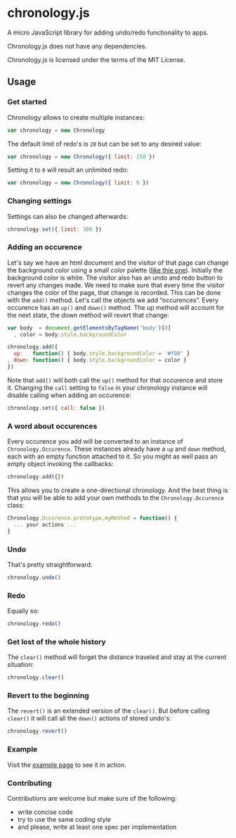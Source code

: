 # chronology.js

A micro JavaScript library for adding undo/redo functionality to apps.

Chronology.js does not have any dependencies.

Chronology.js is licensed under the terms of the MIT License.

## Usage

### Get started
Chronology allows to create multiple instances:

```javascript
var chronology = new Chronology
```

The default limit of redo's is `20` but can be set to any desired value:

```javascript
var chronology = new Chronology({ limit: 150 })
```

Setting it to `0` will result an unlimited redo:

```javascript
var chronology = new Chronology({ limit: 0 })
```

### Changing settings
Settings can also be changed afterwards:

```javascript
chronology.set({ limit: 300 })
```

### Adding an occurence
Let's say we have an html document and the visitor of that page can change the background color using a small color palette ([like thie one](http://chronology.wout.co.uk/)). Initially the background color is white. The visitor also has an undo and redo button to revert any changes made. We need to make sure that every time the visitor changes the color of the page, that change is recorded. This can be done with the `add()` method. Let's call the objects we add “occurences”. Every occurence has an `up()` and `down()` method. The up method will account for the next state, the down method will revert that change:

```javascript
var body  = document.getElementsByTagName('body')[0]
  , color = body.style.backgroundColor 

chronology.add({
  up:   function() { body.style.backgroundColor = '#f00' }
, down: function() { body.style.backgroundColor = color }
})
```

Note that `add()` will both call the `up()` method for that occurence and store it. Changing the `call` setting to `false` in your chronology instance will disable calling when adding an occurence:

```javascript
chronology.set({ call: false })
```

### A word about occurences
Every occurence you add will be converted to an instance of `Chronology.Occurence`. These instances already have a `up` and `down` method, each with an empty function attached to it. So you might as well pass an empty object invoking the callbacks:

```javascript
chronology.add({})
```

This allows you to create a one-directional chronology. And the best thing is that you will be able to add your own methods to the `Chronology.Occurence` class:

```javascript
Chronology.Occurence.prototype.myMethod = function() {
  ... your actions ...
}
```

### Undo
That's pretty straightforward:

```javascript
chronology.undo()
```

### Redo
Equally so:

```javascript
chronology.redo()
```

### Get lost of the whole history
The `clear()` method will forget the distance traveled and stay at the current situation:

```javascript
chronology.clear()
```

### Revert to the beginning
The `revert()` is an extended version of the `clear()`. But before calling `clear()` it will call all the `down()` actions of stored undo's:

```javascript
chronology.revert()
```

### Example
Visit the [example page](http://chronology.wout.co.uk/) to see it in action.

### Contributing

Contributions are welcome but make sure of the following:
- write concise code
- try to use the same coding style
- and please, write at least one spec per implementation








